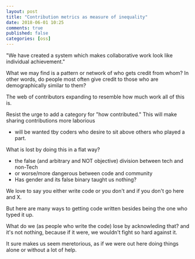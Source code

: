 ```yaml
---
layout: post
title: "Contribution metrics as measure of inequality"
date: 2018-06-01 10:25
comments: true
published: false
categories: [oss]
---
```


"We have created a system which makes collaborative work look like individual achievement."

What we may find is a pattern or network of who gets credit from whom?  In other words, do people most often give credit to those who are demographically similar to them?

The web of contributors expanding to resemble how much work all of this is.

Resist the urge to add a category for "how contributed."  This will make sharing contributions more laborious
- will be wanted tby coders who desire to sit above others who played a part.

What is lost by doing this in a flat way?
- the false (and arbitrary and NOT objective) division between tech and non-Tech
- or worse/more dangerous between code and community
- Has gender and its false binary taught us nothing?

We love to say you either write code or you don't and if you don't go here and X.  

But here are many ways to getting code written besides being the one who typed it up.

What do we (as people who write the code) lose by acknowleding that? and it's not nothing, because if it were, we wouldn't fight so hard against it.

It sure makes us seem meretorious, as if we were out here doing things alone or without a lot of help. 
